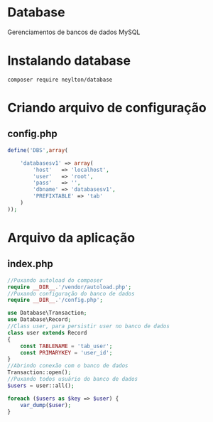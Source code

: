 # Database
Gerenciamentos de bancos de dados MySQL
# Instalando database
```shell
composer require neylton/database
```
# Criando arquivo de configuração
## config.php
```php
define('DBS',array(

    'databasesv1' => array(
        'host'   => 'localhost',
        'user'   => 'root',
        'pass'   => '',
        'dbname' => 'databasesv1',
        'PREFIXTABLE' => 'tab'
    )
));
```

# Arquivo da aplicação 
## index.php

```php
//Puxando autoload do composer
require __DIR__.'/vendor/autoload.php';
//Puxando configuração do banco de dados
require __DIR__.'/config.php';

use Database\Transaction;
use Database\Record;
//Class user, para persistir user no banco de dados
class user extends Record
{
    const TABLENAME = 'tab_user';
    const PRIMARYKEY = 'user_id';
}
//Abrindo conexão com o banco de dados
Transaction::open();
//Puxando todos usuário do banco de dados
$users = user::all();

foreach ($users as $key => $user) {
	var_dump($user);
}
```
